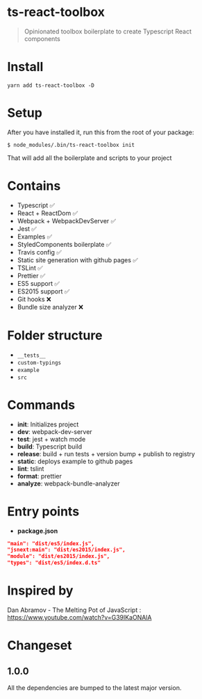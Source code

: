 # ts-react-toolbox
> Opinionated toolbox boilerplate to create Typescript React components

# Install

```
yarn add ts-react-toolbox -D
```

# Setup

After you have installed it, run this from the root of your package:

```
$ node_modules/.bin/ts-react-toolbox init
```

That will add all the boilerplate and scripts to your project

# Contains

* Typescript ✅
* React + ReactDom ✅
* Webpack + WebpackDevServer ✅
* Jest ✅
* Examples ✅
* StyledComponents boilerplate ✅
* Travis config ✅
* Static site generation with github pages ✅
* TSLint ✅
* Prettier ✅
* ES5 support ✅
* ES2015 support ✅
* Git hooks ❌
* Bundle size analyzer ❌

# Folder structure

* `__tests__`
* `custom-typings`
* `example`
* `src`

# Commands

* **init**: Initializes project
* **dev**: webpack-dev-server
* **test**: jest + watch mode
* **build**: Typescript build
* **release**: build + run tests + version bump + publish to registry
* **static**: deploys example to github pages
* **lint**: tslint
* **format**: prettier
* **analyze**: webpack-bundle-analyzer

# Entry points

* **package.json**

```json
"main": "dist/es5/index.js",
"jsnext:main": "dist/es2015/index.js",
"module": "dist/es2015/index.js",
"types": "dist/es5/index.d.ts"
```

# Inspired by

Dan Abramov - The Melting Pot of JavaScript : https://www.youtube.com/watch?v=G39lKaONAlA

# Changeset

## 1.0.0

All the dependencies are bumped to the latest major version. 
